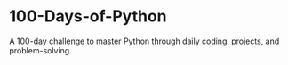 # 100-Days-of-Python
A 100-day challenge to master Python through daily coding, projects, and problem-solving.

